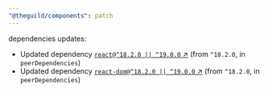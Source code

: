 ```yaml
---
"@theguild/components": patch
---
```

dependencies updates:
  - Updated dependency [`react@^18.2.0 || ^19.0.0` ↗︎](https://www.npmjs.com/package/react/v/18.2.0) (from `^18.2.0`, in `peerDependencies`)
  - Updated dependency [`react-dom@^18.2.0 || ^19.0.0` ↗︎](https://www.npmjs.com/package/react-dom/v/18.2.0) (from `^18.2.0`, in `peerDependencies`)
